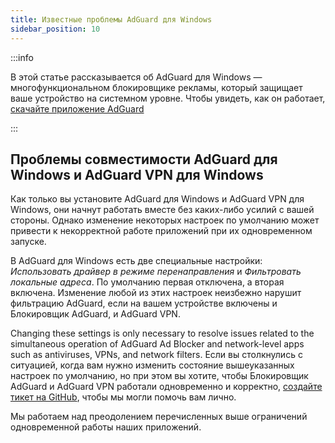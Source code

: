```yaml
---
title: Известные проблемы AdGuard для Windows
sidebar_position: 10
---
```


:::info

В этой статье рассказывается об AdGuard для Windows — многофункциональном блокировщике рекламы, который защищает ваше устройство на системном уровне. Чтобы увидеть, как он работает, [скачайте приложение AdGuard](https://agrd.io/download-kb-adblock)

:::

## Проблемы совместимости AdGuard для Windows и AdGuard VPN для Windows

Как только вы установите AdGuard для Windows и AdGuard VPN для Windows, они начнут работать вместе без каких-либо усилий с вашей стороны. Однако изменение некоторых настроек по умолчанию может привести к некорректной работе приложений при их одновременном запуске.

В AdGuard для Windows есть две специальные настройки: *Использовать драйвер в режиме перенаправления* и *Фильтровать локальные адреса*. По умолчанию первая отключена, а вторая включена. Изменение любой из этих настроек неизбежно нарушит фильтрацию AdGuard, если на вашем устройстве включены и Блокировщик AdGuard, и AdGuard VPN.

Changing these settings is only necessary to resolve issues related to the simultaneous operation of AdGuard Ad Blocker and network-level apps such as antiviruses, VPNs, and network filters. Если вы столкнулись с ситуацией, когда вам нужно изменить состояние вышеуказанных настроек по умолчанию, но при этом вы хотите, чтобы Блокировщик AdGuard и AdGuard VPN работали одновременно и корректно, [создайте тикет на GitHub](https://github.com/AdguardTeam/AdguardForWindows/issues/new/choose), чтобы мы могли помочь вам лично.

Мы работаем над преодолением перечисленных выше ограничений одновременной работы наших приложений.
